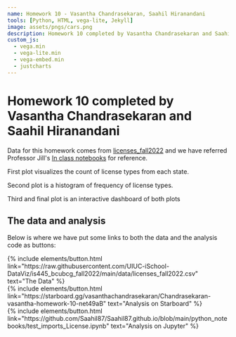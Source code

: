 ```yaml
---
name: Homework 10 - Vasantha Chandrasekaran, Saahil Hiranandani
tools: [Python, HTML, vega-lite, Jekyll]
image: assets/pngs/cars.png
description: Homework 10 completed by Vasantha Chandrasekaran and Saahil Hiranandani
custom_js:
  - vega.min
  - vega-lite.min
  - vega-embed.min
  - justcharts
---
```



# Homework 10 completed by Vasantha Chandrasekaran and Saahil Hiranandani

Data for this homework comes from [licenses_fall2022](https://raw.githubusercontent.com/UIUC-iSchool-DataViz/is445_bcubcg_fall2022/main/data/licenses_fall2022.csv) and we have referred Professor Jill's [In class notebooks](https://starboard.gg/jnaiman/inClass_week10_online_fall2022-nrSZM7g) for reference.

First plot visualizes the count of license types from each state. 

<vegachart schema-url="{{ site.baseurl }}/assets/json/visualization.vl.json" style="width: 100%"></vegachart>

Second plot is a histogram of frequency of license types.

<vegachart schema-url="{{ site.baseurl }}/assets/json/visualization2.vl.json" style="width: 100%"></vegachart>

Third and final plot is an interactive dashboard of both plots 

<vegachart schema-url="{{ site.baseurl }}/assets/json/dashboard.vl.json" style="width: 100%"></vegachart>

## The data and analysis

Below is where we have put some links to both the data and the analysis code as buttons:

<!-- these are written in a combo of html and liquid --> 

<div class="left">
{% include elements/button.html link="https://raw.githubusercontent.com/UIUC-iSchool-DataViz/is445_bcubcg_fall2022/main/data/licenses_fall2022.csv" text="The Data" %}
</div>

<div class="center">
{% include elements/button.html link="https://starboard.gg/vasanthachandrasekaran/Chandrasekaran-vasantha-homework-10-net49aB" text="Analysis on Starboard" %}
</div>

<div class="right">
{% include elements/button.html link="https://github.com/Saahil87/Saahil87.github.io/blob/main/python_notebooks/test_imports_License.ipynb" text="Analysis on Jupyter" %}
</div>